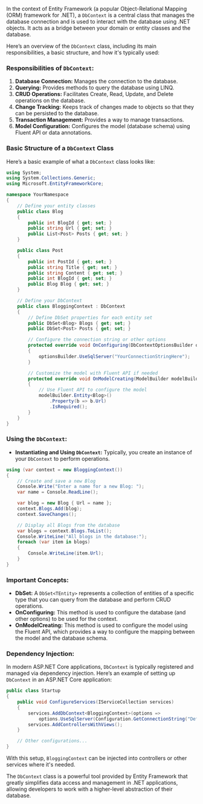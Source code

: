 In the context of Entity Framework (a popular Object-Relational Mapping (ORM) framework for .NET), a `DbContext` is a central class that manages the database connection and is used to interact with the database using .NET objects. It acts as a bridge between your domain or entity classes and the database.

Here’s an overview of the `DbContext` class, including its main responsibilities, a basic structure, and how it's typically used:

### Responsibilities of `DbContext`:

1. **Database Connection:** Manages the connection to the database.
2. **Querying:** Provides methods to query the database using LINQ.
3. **CRUD Operations:** Facilitates Create, Read, Update, and Delete operations on the database.
4. **Change Tracking:** Keeps track of changes made to objects so that they can be persisted to the database.
5. **Transaction Management:** Provides a way to manage transactions.
6. **Model Configuration:** Configures the model (database schema) using Fluent API or data annotations.

### Basic Structure of a `DbContext` Class

Here’s a basic example of what a `DbContext` class looks like:

```csharp
using System;
using System.Collections.Generic;
using Microsoft.EntityFrameworkCore;

namespace YourNamespace
{
    // Define your entity classes
    public class Blog
    {
        public int BlogId { get; set; }
        public string Url { get; set; }
        public List<Post> Posts { get; set; }
    }

    public class Post
    {
        public int PostId { get; set; }
        public string Title { get; set; }
        public string Content { get; set; }
        public int BlogId { get; set; }
        public Blog Blog { get; set; }
    }

    // Define your DbContext
    public class BloggingContext : DbContext
    {
        // Define DbSet properties for each entity set
        public DbSet<Blog> Blogs { get; set; }
        public DbSet<Post> Posts { get; set; }

        // Configure the connection string or other options
        protected override void OnConfiguring(DbContextOptionsBuilder optionsBuilder)
        {
            optionsBuilder.UseSqlServer("YourConnectionStringHere");
        }

        // Customize the model with Fluent API if needed
        protected override void OnModelCreating(ModelBuilder modelBuilder)
        {
            // Use Fluent API to configure the model
            modelBuilder.Entity<Blog>()
                .Property(b => b.Url)
                .IsRequired();
        }
    }
}
```

### Using the `DbContext`:

-   **Instantiating and Using `DbContext`:** Typically, you create an instance of your `DbContext` to perform operations.

```csharp
using (var context = new BloggingContext())
{
    // Create and save a new Blog
    Console.Write("Enter a name for a new Blog: ");
    var name = Console.ReadLine();

    var blog = new Blog { Url = name };
    context.Blogs.Add(blog);
    context.SaveChanges();

    // Display all Blogs from the database
    var blogs = context.Blogs.ToList();
    Console.WriteLine("All blogs in the database:");
    foreach (var item in blogs)
    {
        Console.WriteLine(item.Url);
    }
}
```

### Important Concepts:

-   **DbSet:** A `DbSet<TEntity>` represents a collection of entities of a specific type that you can query from the database and perform CRUD operations.
-   **OnConfiguring:** This method is used to configure the database (and other options) to be used for the context.
-   **OnModelCreating:** This method is used to configure the model using the Fluent API, which provides a way to configure the mapping between the model and the database schema.

### Dependency Injection:

In modern ASP.NET Core applications, `DbContext` is typically registered and managed via dependency injection. Here’s an example of setting up `DbContext` in an ASP.NET Core application:

```csharp
public class Startup
{
    public void ConfigureServices(IServiceCollection services)
    {
        services.AddDbContext<BloggingContext>(options =>
            options.UseSqlServer(Configuration.GetConnectionString("DefaultConnection")));
        services.AddControllersWithViews();
    }

    // Other configurations...
}
```

With this setup, `BloggingContext` can be injected into controllers or other services where it's needed.

The `DbContext` class is a powerful tool provided by Entity Framework that greatly simplifies data access and management in .NET applications, allowing developers to work with a higher-level abstraction of their database.
